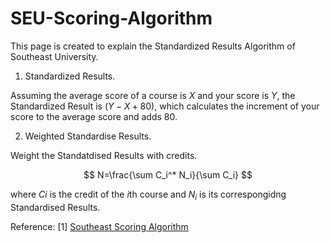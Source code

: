 # SEU-Scoring-Algorithm

This page is created to explain the Standardized Results Algorithm of Southeast University.

1. Standardized Results.
   
Assuming the average score of a course is $X$ and your score is $Y$, the Standardized Result is $(Y-X+80)$, which calculates the increment of your score to the average score and adds 80.

2. Weighted Standardise Results.

Weight the Standatdised Results with credits.

$$
N=\frac{\sum C_i^* N_i}{\sum C_i}
$$

where $Ci$ is the credit of the $i$th course and $N_i$ is its correspongidng Standardised Results.

Reference:
[1] [Southeast Scoring Algorithm](https://seugs.seu.edu.cn/_upload/article/files/1a/d8/d8453cc24283b3b250a2756eed1f/db5ce9f9-2dde-4775-97a3-efd64c94ecd5.pdf)

